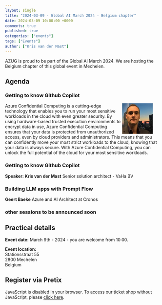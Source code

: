 ```yaml
---
layout: single
title: "2024-03-09 - Global AI March 2024 - Belgium chapter"
date: 2024-03-09 10:00:00 +0000
comments: true
published: true
categories: ["events"]
tags: ["Events"]
author: ["Kris van der Mast"]
---
```


AZUG is proud to be part of the Global AI March 2024. We are hosting the Belgium chapter of this global event in Mechelen.

## Agenda

### Getting to know Github Copilot

<img src="/assets/media/speakers/jan-gezels.jpg" alt="Jan Gezels" align="right" height="100" width="100" style="margin-right: 20px;">Azure Confidential Computing is a cutting-edge technology that enables you to run your most sensitive workloads in the cloud with even greater security. By using hardware-based trusted execution environments to encrypt data in use, Azure Confidential Computing ensures that your data is protected from unauthorized access, even by cloud providers and administrators. This means that you can confidently move your most strict workloads to the cloud, knowing that your data is always secure. With Azure Confidential Computing, you can unlock the full potential of the cloud for your most sensitive workloads.

### Getting to know Github Copilot

**Speaker: Kris van der Mast** Senior solution architect - VaHa BV

### Building LLM apps with Prompt Flow

**Geert Baeke** Azure and AI Architect at Cronos

### other sessions to be announced soon

## Practical details

**Event date:** March 9th - 2024 - you are welcome from 10:00.

**Event location:**<br />
Stationsstraat 55<br/>
2800 Mechelen<br/>
Belgium

## Register via Pretix

<link rel="stylesheet" type="text/css" href="https://pretix.eu/azug/globalaibelgium/widget/v1.css">
<script type="text/javascript" src="https://pretix.eu/widget/v1.en.js" async></script>
<pretix-widget event="https://pretix.eu/azug/globalaibelgium/" single-item-select="button"></pretix-widget>
<noscript>
   <div class="pretix-widget">
        <div class="pretix-widget-info-message">
            JavaScript is disabled in your browser. To access our ticket shop without JavaScript, please <a target="_blank" rel="noopener" href="https://pretix.eu/azug/2024022/">click here</a>.
        </div>
    </div>
</noscript>
